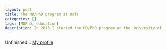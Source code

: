 ```yaml
---
layout: post
title: The MD/PhD program at UofT
categories: []
tags: [MDPhD, education]
description: In 2013 I started the MD/PhD program at the University of Toronto.
---
```


Unfinished...
[My profile](http://mdphd.utoronto.ca/people/steadman-patrick)